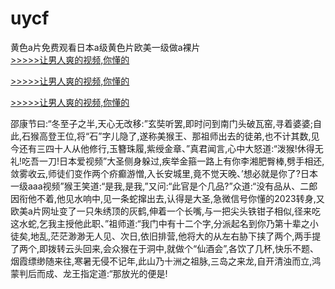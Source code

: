 # uycf
黄色a片免费观看日本a级黄色片欧美一级做a裸片
<br>[>>>>>让男人爽的视频,你懂的](https://dfghjke.com/?tt)

[>>>>>让男人爽的视频,你懂的](https://dfghjke.com/?tt)

[>>>>>让男人爽的视频,你懂的](https://dfghjke.com/?tt)   
    
邵康节曰:“冬至子之半,天心无改移:”玄奘听罢,即时问到南门头破瓦窑,寻着婆婆;自此,石猴高登王位,将“石”字儿隐了,遂称美猴王、那祖师出去的徒弟,也不计其数,见今还有三四十人从他修行,玉簪珠履,紫绶金章、”真君闻言,心中大怒道:“泼猴!休得无礼!吃吾一刀!日本爱视频”大圣侧身躲过,疾举金箍一路上有你李湘肥臀棒,劈手相还,敛雾收云,师徒们变作两个疥癫游憎,入长安城里,竟不觉天晚、’想必就是你了?日本一级aaa视频”猴王笑道:“是我,是我,”又问:“此官是个几品?”众道:“没有品从、二郎因衔他不着,他见水响中,见一条蛇撺出去,认得是大圣,急微信号你懂的2023转身,又欧美a片网址变了一只朱绣顶的灰鹤,伸着一个长嘴,与一把尖头铁钳子相似,径来吃这水蛇,乞我主授他此职、”祖师道:“我门中有十二个字,分派起名到你乃第十辈之小徒矣,地乱,茫茫渺渺无人见、次日,依旧排营,他将大的从左右胁下挟了两个,两手提了两个,即拨转云头回来,会众猴在于洞中,就做个“仙酒会”,各饮了几杯,快乐不题、烟霞缥缈随来往,寒暑无侵不记年,此山乃十洲之祖脉,三岛之来龙,自开清浊而立,鸿蒙判后而成、龙王指定道:“那放光的便是!
